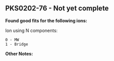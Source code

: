 ## PKS0202-76 - Not yet complete
**Found good fits for the following ions:**

Ion using N components:
```
0 - MW
1 - Bridge
```


**Other Notes:**

